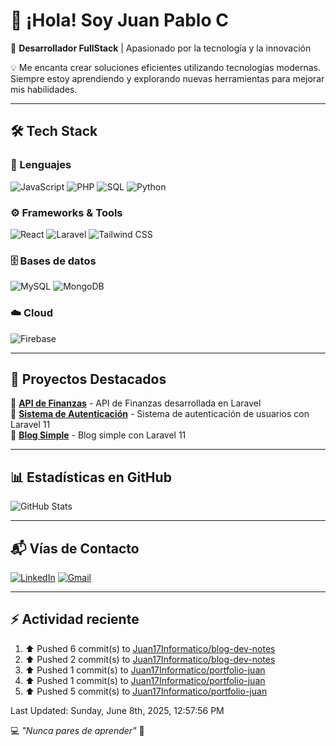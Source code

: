 <!-- 
Crear Banner para para portada
![Banner](https://raw.githubusercontent.com/Juan17Informatico/Juan17Informatico/main/banner.png)   -->
# 👋 ¡Hola! Soy Juan Pablo C  

🚀 **Desarrollador FullStack** | Apasionado por la tecnología y la innovación  

💡 Me encanta crear soluciones eficientes utilizando tecnologías modernas. Siempre estoy aprendiendo y explorando nuevas herramientas para mejorar mis habilidades.  

---

## 🛠️ **Tech Stack**  

### 🚀 Lenguajes

![JavaScript](https://img.shields.io/badge/-JavaScript-F7DF1E?logo=javascript&logoColor=black&style=for-the-badge)
![PHP](https://img.shields.io/badge/-PHP-777BB4?logo=php&logoColor=white&style=for-the-badge)
![SQL](https://img.shields.io/badge/-SQL-4479A1?logo=postgresql&logoColor=white&style=for-the-badge)
![Python](https://img.shields.io/badge/-Python-3776AB?logo=python&logoColor=white&style=for-the-badge)

### ⚙️ Frameworks & Tools

![React](https://img.shields.io/badge/-React-61DAFB?logo=react&logoColor=black&style=for-the-badge)
![Laravel](https://img.shields.io/badge/-Laravel-FF2D20?logo=laravel&logoColor=white&style=for-the-badge)
![Tailwind CSS](https://img.shields.io/badge/-TailwindCSS-38B2AC?logo=tailwind-css&logoColor=white&style=for-the-badge)

### 🗄️ Bases de datos

![MySQL](https://img.shields.io/badge/-MySQL-4479A1?logo=mysql&logoColor=white&style=for-the-badge)
![MongoDB](https://img.shields.io/badge/-MongoDB-47A248?logo=mongodb&logoColor=white&style=for-the-badge)

### ☁️ Cloud

![Firebase](https://img.shields.io/badge/-Firebase-FFCA28?logo=firebase&logoColor=black&style=for-the-badge)

---

## 📌 **Proyectos Destacados**

🔹 [**API de Finanzas**](https://github.com/Juan17Informatico/finanzas-api-laravel) - API de Finanzas desarrollada en Laravel  
🔹 [**Sistema de Autenticación**](https://github.com/Juan17Informatico/sistema-de-autenticacion-de-usuarios-laravel) - Sistema de autenticación de usuarios con Laravel 11  
🔹 [**Blog Simple**](https://github.com/Juan17Informatico/blog-simple-laravel) - Blog simple con Laravel 11  

---

## 📊 **Estadísticas en GitHub**  

![GitHub Stats](https://github-readme-stats.vercel.app/api?username=Juan17Informatico&show_icons=true&theme=dark)

---

## 📬 **Vías de Contacto**  

<!-- TODO: poner url de mi perfil linkedin -->
<!-- TODO: Poner correo de contacto -->
<!-- TODO: Poner link de website -->
[![LinkedIn](https://img.shields.io/badge/-LinkedIn-0077B5?logo=linkedin&logoColor=white&style=for-the-badge)](https://www.linkedin.com/in/juan-pablo-campuzano-monsalve-17a614207/)
[![Gmail](https://img.shields.io/badge/-Email-D14836?logo=gmail&logoColor=white&style=for-the-badge)](mailto:juancampuzano2356@gmail.com)
<!-- [![Website](https://img.shields.io/badge/-Website-000000?logo=vercel&logoColor=white&style=for-the-badge)](https://tuwebsite.com)   -->

---

## ⚡ Actividad reciente
<!--RECENT_ACTIVITY:start-->
1. ⬆️ Pushed 6 commit(s) to [Juan17Informatico/blog-dev-notes](https://github.com/Juan17Informatico/blog-dev-notes)<br>
2. ⬆️ Pushed 2 commit(s) to [Juan17Informatico/blog-dev-notes](https://github.com/Juan17Informatico/blog-dev-notes)<br>
3. ⬆️ Pushed 1 commit(s) to [Juan17Informatico/portfolio-juan](https://github.com/Juan17Informatico/portfolio-juan)<br>
4. ⬆️ Pushed 1 commit(s) to [Juan17Informatico/portfolio-juan](https://github.com/Juan17Informatico/portfolio-juan)<br>
5. ⬆️ Pushed 5 commit(s) to [Juan17Informatico/portfolio-juan](https://github.com/Juan17Informatico/portfolio-juan)<br>
<!--RECENT_ACTIVITY:end-->
<!--RECENT_ACTIVITY:last_update-->
Last Updated: Sunday, June 8th, 2025, 12:57:56 PM
<!--RECENT_ACTIVITY:last_update_end-->

💻 *"Nunca pares de aprender"* 🚀  
